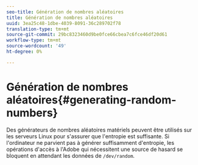 ```yaml
---
seo-title: Génération de nombres aléatoires
title: Génération de nombres aléatoires
uuid: 3ea25c48-1dbe-4039-8091-36c289702f78
translation-type: tm+mt
source-git-commit: 29bc8323460d9be0fce66cbea7c6fce46df20d61
workflow-type: tm+mt
source-wordcount: '49'
ht-degree: 0%

---
```



# Génération de nombres aléatoires{#generating-random-numbers}

Des générateurs de nombres aléatoires matériels peuvent être utilisés sur les serveurs Linux pour s&#39;assurer que l&#39;entropie est suffisante. Si l&#39;ordinateur ne parvient pas à générer suffisamment d&#39;entropie, les opérations d&#39;accès à l&#39;Adobe qui nécessitent une source de hasard se bloquent en attendant les données de `/dev/random`.
